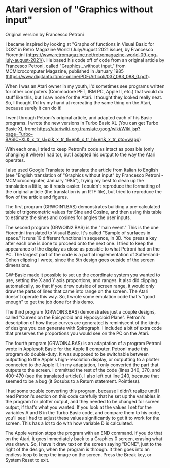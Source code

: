 # Atari version of "Graphics without input"
Original version by Francesco Petroni

I became inspired by looking at "Graphs of functions in Visual Basic for DOS" in Retro Magazine World (July/August 2021 issue),
by Francesco Fiorentini (https://www.retromagazine.net/retromagazine-world-09-eng-july-august-2021/). He based his code off of
code from an original article by Francesco Petroni, called "Graphics...without input," from MCMicrocomputer Magazine,
published in January 1985 (https://www.digitanto.it/mc-online/PDF/Articoli/037_083_088_0.pdf).

When I was an Atari owner in my youth, I'd sometimes see programs written for other computers (Commodore PET, IBM PC, Apple II,
etc.) that would do stuff like this, but I saw none for the Atari. I thought they looked really neat. So, I thought I'd try
my hand at recreating the same thing on the Atari, because surely it can do it!

I went through Petroni's original article, and adapted each of his Basic programs. I wrote the new versions in Turbo Basic XL
(You can get Turbo Basic XL from:
https://atariwiki-org.translate.goog/wiki/Wiki.jsp?page=Turbo-BASIC+XL&_x_tr_sl=pl&_x_tr_tl=en&_x_tr_hl=en&_x_tr_pto=wapp)

With each one, I tried to keep Petroni's code as intact as possible (only changing it where I had to), but I adapted his
output to the way the Atari operates.

I also used Google Translate to translate the article from Italian to English (see "English translation of "Graphics without
input" by Francesco Petroni - MCMicrocomputer, January 1985"), trying my best to clean up the translation a little, so it reads
easier. I couldn't reproduce the formatting of the original article (the translation is an RTF file), but tried to reproduce
the flow of the article and figures.

The first program (GRWOIN1.BAS) demonstrates building a pre-calculated table of trigonometric values for Sine and Cosine, and
then using this table to estimate the sines and cosines for angles the user inputs.

The second program (GRWOIN2.BAS) is the "main event." This is the one Fiorentini translated to Visual Basic. It's called
"Sample of surfaces in space." It runs 10 different functions in sequence, in 3D. You press a key after each one is done
to proceed onto the next one. I tried to keep the appearance of the display as close as possible to what Petroni had on the PC.
The largest part of the code is a partial implementation of Sutherland-Cohen clipping I wrote, since the 5th design goes
outside of the screen dimensions.

GW-Basic made it possible to set up the coordinate system you wanted to use, setting the X and Y axis proportions, and ranges.
It also did clipping automatically, so that if you drew outside of screen range, it would only draw the parts of lines that
came into range on the screen. The Atari doesn't operate this way. So, I wrote some emulation code that's "good enough" to get
the job done for this demo.

The third program (GRWOIN3.BAS) demonstrates just a couple designs, called "Curves on the Epicycloid and Hypocycloid Plane".
Petroni's description of how these curves are generated is reminiscent of the kinds of designs you can generate with
Spirograph. I included a bit of extra code that preserves the proportions you would see on the PC on the Atari.

The fourth program (GRWOIN4.BAS) is an adaptation of a program Petroni wrote in Applesoft Basic for the Apple II computer.
Petroni made this program do double-duty. It was supposed to be switchable between outputting to the Apple's high-resolution
display, or outputting to a plotter connected to the Apple II. In my adaptation, I only converted the part that outputs to
the screen. I ommitted the rest of the code (lines 340, 370, and 400-470 (see the translated article)). I also left out
line 240, because that seemed to be a bug (it Gosubs to a Return statement. Pointless).

I had some trouble converting this program, because I didn't realize until I read Petroni's section on this code carefully
that he set up the variables in the program for plotter output, and they needed to be changed for screen output, if that's
what you wanted. If you look at the values I set for the variables A and B in the Turbo Basic code, and compare them to his
code, you'll see I had to adjust these values significantly to get it to work for the screen. This has a lot to do with how
variable D is calculated.

The Apple version stops the program with an END command. If you do that on the Atari, it goes immediately back to a Graphics 0
screen, erasing what was drawn. So, I have it draw text on the screen saying "DONE", just to the right of the design, when the
program is through. It then goes into an endless loop to keep the image on the screen. Press the Break key, or System Reset to
exit.
